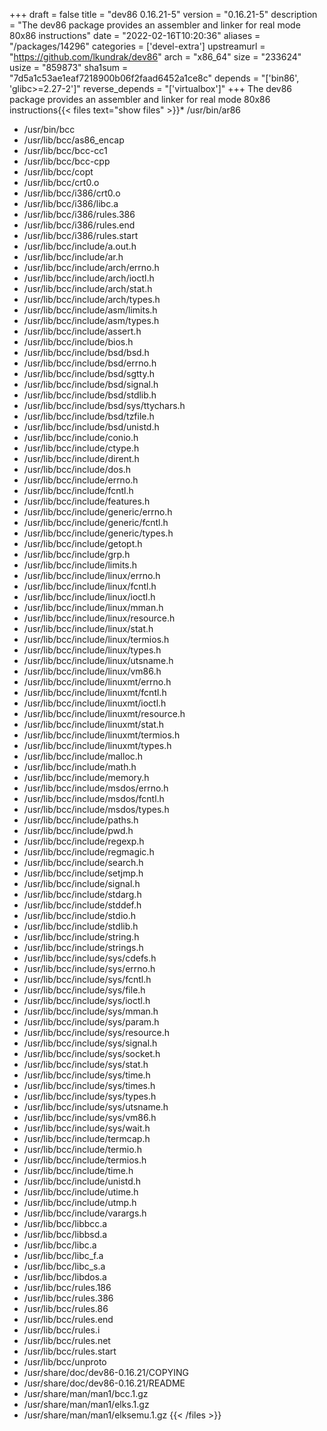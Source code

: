 +++
draft = false
title = "dev86 0.16.21-5"
version = "0.16.21-5"
description = "The dev86 package provides an assembler and linker for real mode 80x86 instructions"
date = "2022-02-16T10:20:36"
aliases = "/packages/14296"
categories = ['devel-extra']
upstreamurl = "https://github.com/lkundrak/dev86"
arch = "x86_64"
size = "233624"
usize = "859873"
sha1sum = "7d5a1c53ae1eaf7218900b06f2faad6452a1ce8c"
depends = "['bin86', 'glibc>=2.27-2']"
reverse_depends = "['virtualbox']"
+++
The dev86 package provides an assembler and linker for real mode 80x86 instructions{{< files text="show files" >}}* /usr/bin/ar86
* /usr/bin/bcc
* /usr/lib/bcc/as86_encap
* /usr/lib/bcc/bcc-cc1
* /usr/lib/bcc/bcc-cpp
* /usr/lib/bcc/copt
* /usr/lib/bcc/crt0.o
* /usr/lib/bcc/i386/crt0.o
* /usr/lib/bcc/i386/libc.a
* /usr/lib/bcc/i386/rules.386
* /usr/lib/bcc/i386/rules.end
* /usr/lib/bcc/i386/rules.start
* /usr/lib/bcc/include/a.out.h
* /usr/lib/bcc/include/ar.h
* /usr/lib/bcc/include/arch/errno.h
* /usr/lib/bcc/include/arch/ioctl.h
* /usr/lib/bcc/include/arch/stat.h
* /usr/lib/bcc/include/arch/types.h
* /usr/lib/bcc/include/asm/limits.h
* /usr/lib/bcc/include/asm/types.h
* /usr/lib/bcc/include/assert.h
* /usr/lib/bcc/include/bios.h
* /usr/lib/bcc/include/bsd/bsd.h
* /usr/lib/bcc/include/bsd/errno.h
* /usr/lib/bcc/include/bsd/sgtty.h
* /usr/lib/bcc/include/bsd/signal.h
* /usr/lib/bcc/include/bsd/stdlib.h
* /usr/lib/bcc/include/bsd/sys/ttychars.h
* /usr/lib/bcc/include/bsd/tzfile.h
* /usr/lib/bcc/include/bsd/unistd.h
* /usr/lib/bcc/include/conio.h
* /usr/lib/bcc/include/ctype.h
* /usr/lib/bcc/include/dirent.h
* /usr/lib/bcc/include/dos.h
* /usr/lib/bcc/include/errno.h
* /usr/lib/bcc/include/fcntl.h
* /usr/lib/bcc/include/features.h
* /usr/lib/bcc/include/generic/errno.h
* /usr/lib/bcc/include/generic/fcntl.h
* /usr/lib/bcc/include/generic/types.h
* /usr/lib/bcc/include/getopt.h
* /usr/lib/bcc/include/grp.h
* /usr/lib/bcc/include/limits.h
* /usr/lib/bcc/include/linux/errno.h
* /usr/lib/bcc/include/linux/fcntl.h
* /usr/lib/bcc/include/linux/ioctl.h
* /usr/lib/bcc/include/linux/mman.h
* /usr/lib/bcc/include/linux/resource.h
* /usr/lib/bcc/include/linux/stat.h
* /usr/lib/bcc/include/linux/termios.h
* /usr/lib/bcc/include/linux/types.h
* /usr/lib/bcc/include/linux/utsname.h
* /usr/lib/bcc/include/linux/vm86.h
* /usr/lib/bcc/include/linuxmt/errno.h
* /usr/lib/bcc/include/linuxmt/fcntl.h
* /usr/lib/bcc/include/linuxmt/ioctl.h
* /usr/lib/bcc/include/linuxmt/resource.h
* /usr/lib/bcc/include/linuxmt/stat.h
* /usr/lib/bcc/include/linuxmt/termios.h
* /usr/lib/bcc/include/linuxmt/types.h
* /usr/lib/bcc/include/malloc.h
* /usr/lib/bcc/include/math.h
* /usr/lib/bcc/include/memory.h
* /usr/lib/bcc/include/msdos/errno.h
* /usr/lib/bcc/include/msdos/fcntl.h
* /usr/lib/bcc/include/msdos/types.h
* /usr/lib/bcc/include/paths.h
* /usr/lib/bcc/include/pwd.h
* /usr/lib/bcc/include/regexp.h
* /usr/lib/bcc/include/regmagic.h
* /usr/lib/bcc/include/search.h
* /usr/lib/bcc/include/setjmp.h
* /usr/lib/bcc/include/signal.h
* /usr/lib/bcc/include/stdarg.h
* /usr/lib/bcc/include/stddef.h
* /usr/lib/bcc/include/stdio.h
* /usr/lib/bcc/include/stdlib.h
* /usr/lib/bcc/include/string.h
* /usr/lib/bcc/include/strings.h
* /usr/lib/bcc/include/sys/cdefs.h
* /usr/lib/bcc/include/sys/errno.h
* /usr/lib/bcc/include/sys/fcntl.h
* /usr/lib/bcc/include/sys/file.h
* /usr/lib/bcc/include/sys/ioctl.h
* /usr/lib/bcc/include/sys/mman.h
* /usr/lib/bcc/include/sys/param.h
* /usr/lib/bcc/include/sys/resource.h
* /usr/lib/bcc/include/sys/signal.h
* /usr/lib/bcc/include/sys/socket.h
* /usr/lib/bcc/include/sys/stat.h
* /usr/lib/bcc/include/sys/time.h
* /usr/lib/bcc/include/sys/times.h
* /usr/lib/bcc/include/sys/types.h
* /usr/lib/bcc/include/sys/utsname.h
* /usr/lib/bcc/include/sys/vm86.h
* /usr/lib/bcc/include/sys/wait.h
* /usr/lib/bcc/include/termcap.h
* /usr/lib/bcc/include/termio.h
* /usr/lib/bcc/include/termios.h
* /usr/lib/bcc/include/time.h
* /usr/lib/bcc/include/unistd.h
* /usr/lib/bcc/include/utime.h
* /usr/lib/bcc/include/utmp.h
* /usr/lib/bcc/include/varargs.h
* /usr/lib/bcc/libbcc.a
* /usr/lib/bcc/libbsd.a
* /usr/lib/bcc/libc.a
* /usr/lib/bcc/libc_f.a
* /usr/lib/bcc/libc_s.a
* /usr/lib/bcc/libdos.a
* /usr/lib/bcc/rules.186
* /usr/lib/bcc/rules.386
* /usr/lib/bcc/rules.86
* /usr/lib/bcc/rules.end
* /usr/lib/bcc/rules.i
* /usr/lib/bcc/rules.net
* /usr/lib/bcc/rules.start
* /usr/lib/bcc/unproto
* /usr/share/doc/dev86-0.16.21/COPYING
* /usr/share/doc/dev86-0.16.21/README
* /usr/share/man/man1/bcc.1.gz
* /usr/share/man/man1/elks.1.gz
* /usr/share/man/man1/elksemu.1.gz
{{< /files >}}